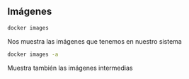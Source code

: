 ## Imágenes

```bash
docker images
```

Nos muestra las imágenes que tenemos en nuestro sistema

```bash
docker images -a
```

Muestra también las imágenes intermedias